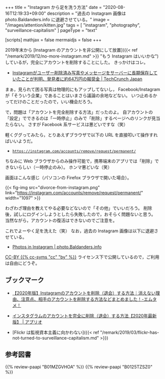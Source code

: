 +++
title = "Instagram から足を洗う方法"
date =  "2020-08-16T12:19:33+09:00"
description = "過去の Instagram 画像は photo.Baldanders.info に退避させている。"
image = "/images/attention/kitten.jpg"
tags = [ "instagram", "photography", "surveillance-capitalism" ]
pageType = "text"

[scripts]
  mathjax = false
  mermaidjs = false
+++

2019年末から [Instagram のアカウントを非公開にして放置]({{< ref "/remark/2019/12/no-more-instagram.md" >}} "もう Instagram はいいかな")しているが，完全にアカウントを削除することにした。
きっかけはコレ。

- [Instagramがユーザー削除済み写真やメッセージをサーバーに長期保存していたことが判明、発見者に約64万円の報奨金  |  TechCrunch Japan](https://techcrunch.com/2020/08/13/instagram-delete-photos-messages-servers/)

まぁ，見られて困る写真は物理的にもアップしてないし， Facebook/Instagram が「そういう企業」であることはいまさら議論の余地などない。
いつ止めるかってだけのことだったので，いい機会だろう。

で，問題は「アカウントを完全削除する方法」だったのよ。
自アカウントの「設定」でできるのは「一時停止」のみで「削除」するページへのリンクが見当たらない。
さすが Facebook 系サービスは悪どいですな（笑）

軽くググってみたら，とりあえずブラウザで以下の URL を直接叩いて操作すればいいようだ。

- [`https://instagram.com/accounts/remove/request/permanent/`](https://instagram.com/accounts/remove/request/permanent/)

ちなみに Web ブラウザからのみ操作可能で，携帯端末のアプリでは「削除」できないらしい（一時停止のみ）。
ホンマ悪どいな（笑）

画面はこんな感じ（パソコンの Firefox ブラウザで開いた場合）。

{{< fig-img src="divorce-from-instagram.png" link="https://instagram.com/accounts/remove/request/permanent/" width="1097" >}}

わざわざ理由を教えてやる必要などないので「その他」でいいだろう。
削除後，試しにログインしようとしたら失敗したので，おそらく問題ないと思う。
当然ながら，アカウントの復活はできないのでご注意を。

これでよーやく足を洗えた（笑） なお，過去の Instagram 画像は以下に退避させている。

- [Photos in Instagram | photo.Baldanders.info](https://photo.baldanders.info/instagram/)

[CC-BY {{% cc-syms  "cc" "by" %}}](https://creativecommons.org/licenses/by/4.0/ "Creative Commons — Attribution 4.0 International — CC BY 4.0") ライセンス下で公開しているので，ご利用は自由にどうぞ。

## ブックマーク

- [【2020年版】Instagramのアカウントを削除（退会）する方法｜消えない理由、注意点、相手のアカウントを削除する方法などまとめました！-エムタメ！](https://mtame.jp/social/Instagram_permanent/)
- [インスタグラムのアカウントを完全に削除（退会）する方法【2020年最新版】 | アプリオ](https://appllio.com/instagram-account-delete-completely)

- [Flickr は監視資本主義に向かわない]({{< ref "/remark/2019/03/flickr-has-not-turned-to-surveillance-capitalism.md" >}})

## 参考図書

{{% review-paapi "B01MZGVHOA" %}} <!-- 超監視社会 -->
{{% review-paapi "B0125TZSZ0" %}} <!-- つながりっぱなしの日常を生きる -->
